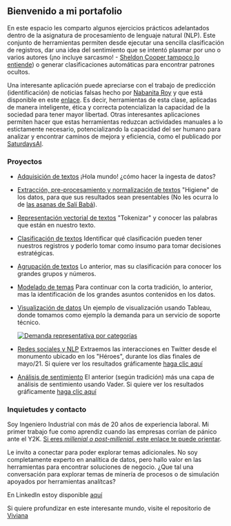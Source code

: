 ## Bienvenido a mi portafolio 

En este espacio les comparto algunos ejercicios prácticos adelantados dentro de la asignatura de procesamiento de lenguaje natural (NLP). Este conjunto de herramientas permiten desde ejecutar una sencilla clasificación de registros, dar una idea del sentimiento que se intentó plasmar por uno o varios autores (¡no incluye sarcasmo! - [Sheldon Cooper tampoco lo entiende](https://www.youtube.com/watch?v=vwnBsOh-xy8)) o generar clasificaciones automáticas para encontrar patrones ocultos.

Una interesante aplicación puede apreciarse con el trabajo de predicción (identificación) de  noticias falsas hecho por [Nabanita Roy](https://nroy0110.medium.com/)   y que está disponible en este [enlace](https://towardsdatascience.com/predicting-fake-news-using-nlp-and-machine-learning-scikit-learn-glove-keras-lstm-7bbd557c3443). Es decir, herramientas de esta clase, aplicadas de manera inteligente, ética y correcta potencializan la capacidad de la sociedad para tener mayor libertad. Otras interesantes aplicaciones permiten hacer que estas herramientas reduzcan actividades manuales a lo estictamente necesario, potencializando la capacidad del ser humano para analizar y encontrar caminos de mejora y eficiencia, como el publicado por [SaturdaysAI](https://www.youtube.com/watch?v=g0hWkl03N6c).

### Proyectos

- [Adquisición de textos](https://github.com/jarubianor/Version-001/blob/main/Taller2.ipynb) 
¡Hola mundo! ¿cómo hacer la ingesta de datos?


- [Extracción, pre-procesamiento y normalización de textos](https://github.com/jarubianor/Version-001/blob/main/Taller3_resuelto.ipynb) 
"Higiene" de los datos, para que sus resultados sean presentables (No les ocurra lo de [las asanas de Salí Babá](https://youtu.be/1mt5JIUxyE8?t=723)). 


- [Representación vectorial de textos](https://github.com/jarubianor/Version-001/blob/main/Taller%204_NLP.ipynb) 
"Tokenizar" y conocer las palabras que están en nuestro texto.


- [Clasificación de textos](https://github.com/jarubianor/Version-001/blob/main/taller7.ipynb) 
Identificar qué clasificación pueden tener nuestros registros y poderlo tomar como insumo para tomar decisiones estratégicas.


- [Agrupación de textos](https://github.com/jarubianor/Version-001/blob/main/taller8.ipynb) 
Lo anterior, mas su clasificación para conocer los grandes grupos y números.


- [Modelado de temas](https://github.com/jarubianor/Version-001/blob/main/taller9.ipynb) 
Para continuar con la corta tradición, lo anterior, mas la identificación de los grandes asuntos contenidos en los datos.


- [Visualización de datos](https://public.tableau.com/views/PruebaARN/Hoja2?:language=en-US&:display_count=n&:origin=viz_share_link) 
Un ejemplo de visualización usando Tableau, donde tomamos como ejemplo la demanda para un servicio de soporte técnico.
  [<div class='tableauPlaceholder' id='viz1623362433533' style='position: relative'><noscript><a href='#'><img alt='Demanda representativa por categorías ' src='https:&#47;&#47;public.tableau.com&#47;static&#47;images&#47;Pr&#47;PruebaARN&#47;Hoja2&#47;1_rss.png' style='border: none' /></a></noscript><object class='tableauViz'  style='display:none;'><param name='host_url' value='https%3A%2F%2Fpublic.tableau.com%2F' /> <param name='embed_code_version' value='3' /> <param name='site_root' value='' /><param name='name' value='PruebaARN&#47;Hoja2' /><param name='tabs' value='no' /><param name='toolbar' value='yes' /><param name='static_image' value='https:&#47;&#47;public.tableau.com&#47;static&#47;images&#47;Pr&#47;PruebaARN&#47;Hoja2&#47;1.png' /> <param name='animate_transition' value='yes' /><param name='display_static_image' value='yes' /><param name='display_spinner' value='yes' /><param name='display_overlay' value='yes' /><param name='display_count' value='yes' /><param name='language' value='en-US' /></object></div>](https://public.tableau.com/views/PruebaARN/Hoja2?:language=en-US&:display_count=n&:origin=viz_share_link) 


- [Redes sociales y NLP](https://github.com/jarubianor/Version-001/blob/main/Taller11_%20-%20heroes.ipynb) 
Extraemos las interacciones en Twitter desde el monumento ubicado en los "Héroes", durante los días finales de mayo/21. Si quiere ver los resultados gráficamente [haga clic aquí](https://app.powerbi.com/view?r=eyJrIjoiZGMzYTAwYjgtMzRlMy00YTk5LWJlMjEtNDgzMDI0MjVjMjgzIiwidCI6IjI5OWEyODgxLTEzODAtNDAyMC1iNDJmLTcxNWEzNWUxYmNhZiIsImMiOjR9&pageName=ReportSection)


- [Análisis de sentimiento](https://github.com/jarubianor/Version-001/blob/main/Taller12_%20-%20heroes.ipynb) 
El anterior (según tradición) más una capa de análisis de sentimiento usando Vader. Si quiere ver los resultados gráficamente [haga clic aquí](https://app.powerbi.com/view?r=eyJrIjoiN2U5MmM4MWUtZDlkZi00YzllLWFhZjItNmEwZjdjNGZkZTIwIiwidCI6IjI5OWEyODgxLTEzODAtNDAyMC1iNDJmLTcxNWEzNWUxYmNhZiIsImMiOjR9&pageName=ReportSection)



### Inquietudes y contacto

Soy Ingeniero Industrial con más de 20 años de experiencia laboral. Mi primer trabajo fue como aprendiz cuando las empresas corrían de pánico ante el Y2K. [Si eres _millenial o post-millenial_, este enlace te puede orientar](https://www.nationalgeographic.org/encyclopedia/Y2K-bug/).

Le invito a conectar para poder explorar temas adicionales. No soy completamente experto en analítica de datos, pero hallo valor en las herramientas para encontrar soluciones de negocio. ¿Que tal una conversación para explorar temas de minería de procesos o de simulación apoyados por herramientas analítcas?

En LinkedIn estoy disponible [aquí](https://www.linkedin.com/in/jarubiano/)

Si quiere profundizar en este interesante mundo, visite el repositorio de [Viviana](http://vivianamarquez.com/NLP-KL-2021-I/)
